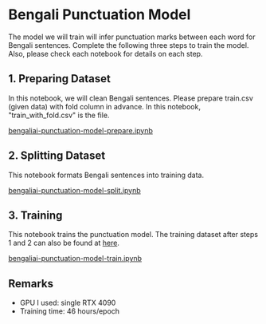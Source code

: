 # Bengali Punctuation Model
The model we will train will infer punctuation marks between each word for Bengali sentences. Complete the following three steps to train the model. Also, please check each notebook for details on each step.
## 1. Preparing Dataset
In this notebook, we will clean Bengali sentences. Please prepare train.csv (given data) with fold column in advance. In this notebook, "train_with_fold.csv" is the file.

[bengaliai-punctuation-model-prepare.ipynb](https://github.com/espritmirai/bengali-punctuation-model/blob/main/bengaliai-punctuation-model-prepare.ipynb)
## 2. Splitting Dataset
This notebook formats Bengali sentences into training data.

[bengaliai-punctuation-model-split.ipynb](https://github.com/espritmirai/bengali-punctuation-model/blob/main/bengaliai-punctuation-model-split.ipynb)
## 3. Training
This notebook trains the punctuation model. The training dataset after steps 1 and 2 can also be found at [here](https://www.kaggle.com/datasets/takuji/punctuation-model-dataset).

[bengaliai-punctuation-model-train.ipynb](https://github.com/espritmirai/bengali-punctuation-model/blob/main/bengaliai-punctuation-model-train.ipynb)
## Remarks
* GPU I used: single RTX 4090
* Training time: 46 hours/epoch
